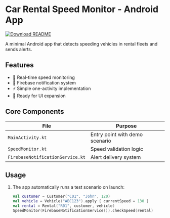 # Car Rental Speed Monitor - Android App

[![Download README](https://img.shields.io/badge/Download-README.md-blue?style=flat-square)](https://raw.githubusercontent.com/kangkanjr/CarRental/main/README.md)

A minimal Android app that detects speeding vehicles in rental fleets and sends alerts.

## Features
- 🚗 Real-time speed monitoring
- 🔔 Firebase notification system
- ⚡ Simple one-activity implementation
- 📱 Ready for UI expansion

## Core Components
| File | Purpose |
|------|---------|
| `MainActivity.kt` | Entry point with demo scenario |
| `SpeedMonitor.kt` | Speed validation logic |
| `FirebaseNotificationService.kt` | Alert delivery system |

## Usage
1. The app automatically runs a test scenario on launch:
   ```kotlin
   val customer = Customer("C01", "John", 120)
   val vehicle = Vehicle("ABC123").apply { currentSpeed = 130 }
   val rental = Rental("R01", customer, vehicle)
   SpeedMonitor(FirebaseNotificationService()).checkSpeed(rental)
